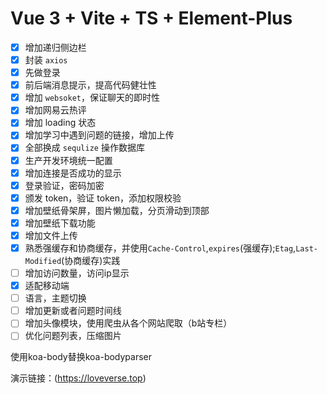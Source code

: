 # Vue 3 + Vite + TS + Element-Plus

* [x] 增加递归侧边栏 
* [x] 封装 `axios` 
* [x] 先做登录 
* [x] 前后端消息提示，提高代码健壮性 
* [x] 增加 `websoket`，保证聊天的即时性 
* [x] 增加网易云热评 
* [x] 增加 loading 状态 
* [x] 增加学习中遇到问题的链接，增加上传
* [x] 全部换成 `sequlize` 操作数据库 
* [x] 生产开发环境统一配置 
* [x] 增加连接是否成功的显示 
* [x] 登录验证，密码加密 
* [x] 颁发 token，验证 token，添加权限校验 
* [x] 增加壁纸骨架屏，图片懒加载，分页滑动到顶部 
* [x] 增加壁纸下载功能 
* [x] 增加文件上传
* [x] 熟悉强缓存和协商缓存，并使用`Cache-Control`,`expires`(强缓存);`Etag`,`Last-Modified`(协商缓存)实践
* [ ] 增加访问数量，访问ip显示
* [x] 适配移动端
* [ ] 语言，主题切换
* [ ] 增加更新或者问题时间线
* [ ] 增加头像模块，使用爬虫从各个网站爬取（b站专栏）
* [ ] 优化问题列表，压缩图片

使用koa-body替换koa-bodyparser

演示链接：(https://loveverse.top)
